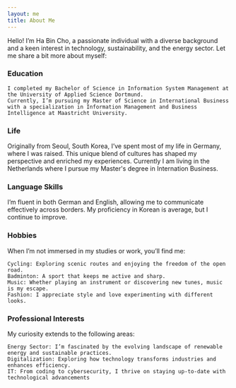 ```yaml
---
layout: me
title: About Me
---
```


<p>
Hello! I’m Ha Bin Cho, a passionate individual with a diverse background and a keen interest in technology, sustainability, and the energy sector. Let me share a bit more about myself:

</p>

<h3>Education</h3>  

<p>

    I completed my Bachelor of Science in Information System Management at the University of Applied Science Dortmund.
    Currently, I’m pursuing my Master of Science in International Business with a specialization in Information Management and Business Intelligence at Maastricht University.
</p>
 <h3>Life</h3>
<p>
    Originally from Seoul, South Korea, I’ve spent most of my life in Germany, where I was raised. This unique blend of cultures has shaped my perspective and enriched my experiences. Currently 
    I am living in the Netherlands where I pursue my Master's degree in Internation Business.
</p>

<h3>Language Skills</h3>
<p>
    I’m fluent in both German and English, allowing me to communicate effectively across borders.
    My proficiency in Korean is average, but I continue to improve.
</p>
<h3>Hobbies</h3>
<p>
When I’m not immersed in my studies or work, you’ll find me:

    Cycling: Exploring scenic routes and enjoying the freedom of the open road.
    Badminton: A sport that keeps me active and sharp.
    Music: Whether playing an instrument or discovering new tunes, music is my escape.
    Fashion: I appreciate style and love experimenting with different looks.
</p>

<h3>Professional Interests</h3>
<p>
My curiosity extends to the following areas:

    Energy Sector: I’m fascinated by the evolving landscape of renewable energy and sustainable practices.
    Digitalization: Exploring how technology transforms industries and enhances efficiency.
    IT: From coding to cybersecurity, I thrive on staying up-to-date with technological advancements
</p>
